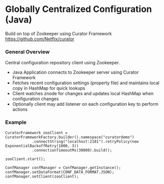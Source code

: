 # Globally Centralized Configuration (Java)

Build on top of Zookeeper using Curator Framework https://github.com/Netflix/curator

### General Overview

Central configuration repository client using Zookeeper. 

* Java Application connects to Zookeeper server using Curator Framework
* Fetches recent configuration settings (property file) and maintains local copy in HashMap for quick lookups
* Client watches znode for changes and updates local HashMap when configuration changes
* Optionally client may add listener on each configuration key to perform actions

### Example

	CuratorFramework zooClient = CuratorFrameworkFactory.builder().namespace("curatordemo")
				.connectString("localhost:2181").retryPolicy(new ExponentialBackoffRetry(1000, 3))
				.connectionTimeoutMs(30000).build();

	zooClient.start();

	ConfManager confManager = ConfManager.getInstance();
	confManager.setDataFormat(CONF_DATA_FORMAT.JSON);
	confManager.setClient(zooClient);